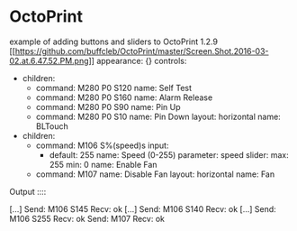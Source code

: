 # OctoPrint
example of adding buttons and sliders to OctoPrint 1.2.9
[[https://github.com/buffcleb/OctoPrint/master/Screen.Shot.2016-03-02.at.6.47.52.PM.png]]
appearance: {}
controls:
- children:
  - command: M280 P0 S120
    name: Self Test
  - command: M280 P0 S160
    name: Alarm Release
  - command: M280 P0 S90
    name: Pin Up
  - command: M280 P0 S10
    name: Pin Down
  layout: horizontal
  name: BLTouch
- children:
  - command: M106 S%(speed)s
    input:
    - default: 255
      name: Speed (0-255)
      parameter: speed
      slider:
        max: 255
        min: 0
    name: Enable Fan
  - command: M107
    name: Disable Fan
  layout: horizontal
  name: Fan

Output ::::

[...]
Send: M106 S145
Recv: ok
[...]
Send: M106 S140
Recv: ok
[...]
Send: M106 S255
Recv: ok
Send: M107
Recv: ok
